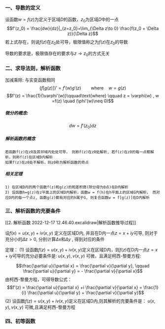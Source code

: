 ### 一、导数的定义

设函数$w = f(z)$为定义于区域$D$的函数，$z_0$为区域$D$中的一点
$$f'(z_0) = \frac{dw}{dz}|_{z=z_0}=\lim_{\Delta z\to 0} \frac{f(z_0 + \Delta z)}{\Delta z}$$
若上式存在，则说$f(z)$在$z_0$处可导，极限值称之为$f(z)$在$z_0$的导数

导数的要求是，极限值存在的要求与$z\to z_0$的方式无关

### 二、求导法则，解析函数

加减乘除: 与实变函数相同
$$\{f[g(z)]\}' = f'(w)g'(z)   \qquad \text{where} \quad w =g(z)$$
$$f'(z) = \frac{1}{\varphi'(w)}\qquad\text{where} \qquad z = \varphi(w) , w =f(z) \quad (\phi'(w)\neq 0)$$
##### 微分的概念:
$$dw = f'(z_0)dz$$
##### 解析函数的概念
	若函数f(z)在z0及其邻域内处处可导， 则称f(z)在z0处解析, 若f(z)在z0的每一点都解析，则称f(z)在区域D内解析
	如果f(z)在z0处不解析，则z0称为解析函数的奇点

##### 相关定理
	1) 在区域D内的两个函数f(z)和g(z)的和差积商(除分母为0点)在D内解析
	2) 设函数h=g(z)在z平面上的区域D内解析，函数w = f(h)在h平面上的区域G内解析， 而对应D内的每一个点z, 函数g(z)都有对应的h属于G, 则复合函数w = f[g(z)]在D内解析

### 三、解析函数的充要条件

[[2. 解析函数 2022-12-17 12.46.40.excalidraw|解析函数推导过程]]

设$f(x) = u(x,y)+iv(x,y)$ 定义在区域D内, 并且在D内一点$z = x+iy$可导, 则对于充分小的$\Delta z > 0$, 分别计算$\Delta x$和$\Delta y$ , 得到对应的条件

定理： 
(1) 设函数$f(z) = u(x,y) + iv(x,y)$定义在区域D内，则$f(z)$在D内一点$z = x+iy$可导的充分必要条件是: $u(x,y), v(x,y)$ 可微，且满足柯西-黎曼方程: 

$$\frac{\partial u}{\partial x} =  \frac{\partial v}{\partial y},  \qquad \frac{\partial u}{\partial y} = - \frac{\partial v}{\partial x}$$
由柯西-黎曼方程，可得导数公式：
$$f'(z) = \frac{\partial u}{\partial x} +i \frac{\partial v}{\partial x} = \frac{1}{i} \frac{\partial u}{\partial y} + \frac{\partial v}{\partial y}$$
(2) 设函数$f(z) = u(x,y) + iv(x,y)$定义在区域D内,则其解析的充要条件是：  $u(x,y), v(x,y)$ 可微,且满足柯西-黎曼方程


### 四、初等函数



